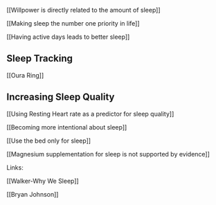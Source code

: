 [[Willpower is directly related to the amount of sleep]]

[[Making sleep the number one priority in life]]

[[Having active days leads to better sleep]]

## Sleep Tracking

[[Oura Ring]]

## Increasing Sleep Quality

[[Using Resting Heart rate as a predictor for sleep quality]]

[[Becoming more intentional about sleep]]

[[Use the bed only for sleep]]

[[Magnesium supplementation for sleep is not supported by evidence]]


Links:

[[Walker-Why We Sleep]]

[[Bryan Johnson]]


